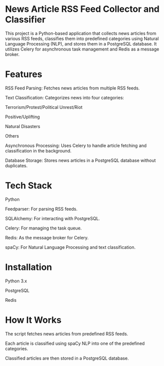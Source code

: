 # News Article RSS Feed Collector and Classifier

This project is a Python-based application that collects news articles from various RSS feeds, classifies them into predefined categories using Natural Language Processing (NLP), and stores them in a PostgreSQL database. It utilizes Celery for asynchronous task management and Redis as a message broker.

# Features
RSS Feed Parsing: Fetches news articles from multiple RSS feeds.

Text Classification: Categorizes news into four categories:

Terrorism/Protest/Political Unrest/Riot

Positive/Uplifting

Natural Disasters

Others

Asynchronous Processing: Uses Celery to handle article fetching and classification in the background.

Database Storage: Stores news articles in a PostgreSQL database without duplicates.

# Tech Stack
Python

Feedparser: For parsing RSS feeds.

SQLAlchemy: For interacting with PostgreSQL.

Celery: For managing the task queue.

Redis: As the message broker for Celery.

spaCy: For Natural Language Processing and text classification.

# Installation
Python 3.x

PostgreSQL

Redis


# How It Works
The script fetches news articles from predefined RSS feeds.

Each article is classified using spaCy NLP into one of the predefined categories.

Classified articles are then stored in a PostgreSQL database.
